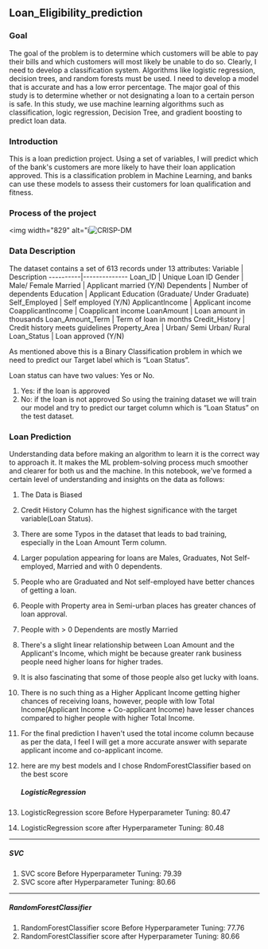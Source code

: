 ## Loan_Eligibility_prediction

### Goal

The goal of the problem is to determine which customers will be able to pay their bills and which
customers will most likely be unable to do so. Clearly, I need to develop a classification
system. Algorithms like logistic regression, decision trees, and random forests must be used. I
need to develop a model that is accurate and has a low error percentage. The major goal of this
study is to determine whether or not designating a loan to a certain person is safe. In this study, we
use machine learning algorithms such as classification, logic regression, Decision Tree, and
gradient boosting to predict loan data.

### Introduction
This is a loan prediction project. Using a set of variables, I will predict which of the bank's customers are more likely to have their loan application approved. This is a classification problem in Machine Learning, and banks can use these models to assess their customers for loan qualification and fitness.

### Process of the project
<img width="829" alt="i![CRISP-DM](https://github.com/kruti1028/LHL_Final_project/assets/126723087/097c2358-dc0f-4a1c-acc8-db9b1cd535ab)

### Data Description
The dataset contains a set of 613 records under 13 attributes:
Variable | Description
----------|--------------
Loan_ID | Unique Loan ID
Gender | Male/ Female
Married | Applicant married (Y/N)
Dependents | Number of dependents
Education | Applicant Education (Graduate/ Under Graduate)
Self_Employed | Self employed (Y/N)
ApplicantIncome | Applicant income
CoapplicantIncome | Coapplicant income
LoanAmount | Loan amount in thousands
Loan_Amount_Term | Term of loan in months
Credit_History | Credit history meets guidelines
Property_Area | Urban/ Semi Urban/ Rural
Loan_Status | Loan approved (Y/N)

As mentioned above this is a Binary Classification problem in which we need to predict our Target label which is “Loan Status”.

Loan status can have two values: Yes or No.

1. Yes: if the loan is approved
2. No: if the loan is not approved
So using the training dataset we will train our model and try to predict our target column which is “Loan Status” on the test dataset.

### Loan Prediction

Understanding data before making an algorithm to learn it is the correct way to approach it. It makes the ML problem-solving process much smoother and clearer for both us and the machine. In this notebook, we've formed a certain level of understanding and insights on the data as follows:

1. The Data is Biased
2. Credit History Column has the highest significance with the target variable(Loan Status).
3. There are some Typos in the dataset that leads to bad training, especially in the Loan Amount Term column.
4. Larger population appearing for loans are Males, Graduates, Not Self-employed, Married and with 0 dependents.
5. People who are Graduated and Not self-employed have better chances of getting a loan.
6. People with Property area in Semi-urban places has greater chances of loan approval.
7. People with > 0 Dependents are mostly Married
8. There's a slight linear relationship between Loan Amount and the Applicant's Income, which might be because greater rank business people need higher loans for higher trades.
9. It is also fascinating that some of those people also get lucky with loans.
10. There is no such thing as a Higher Applicant Income getting higher chances of receiving loans, however, people with low Total Income(Applicant Income + Co-applicant Income) have lesser chances compared to higher people with higher Total Income.
11. For the final prediction I haven't used the total income column because as per the data, I feel I will get a more accurate answer with separate applicant income and co-applicant income.
12. here are my best models and I chose RndomForestClassifier based on the best score
    
    ##### LogisticRegression
1. LogisticRegression score Before Hyperparameter Tuning: 80.47
2. LogisticRegression score after Hyperparameter Tuning: 80.48 
    
------------------------------------------------------
##### SVC
1. SVC score Before Hyperparameter Tuning: 79.39
2. SVC score after Hyperparameter Tuning: 80.66
    
--------------------------------------------------------
##### RandomForestClassifier
1. RandomForestClassifier score Before Hyperparameter Tuning: 77.76
2. RandomForestClassifier score after Hyperparameter Tuning: 80.66 
